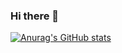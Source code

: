 ### Hi there 👋

[![Anurag's GitHub stats](https://github-readme-stats.vercel.app/api?username=rokasgarmasukis)](https://github.com/anuraghazra/github-readme-stats)

<!--
**rokasgarmasukis/rokasgarmasukis** is a ✨ _special_ ✨ repository because its `README.md` (this file) appears on your GitHub profile.

Here are some ideas to get you started:

- 🔭 I’m currently working on ...
- 🌱 I’m currently learning ...
- 👯 I’m looking to collaborate on ...
- 🤔 I’m looking for help with ...
- 💬 Ask me about ...
- 📫 How to reach me: ...
- 😄 Pronouns: ...
- ⚡ Fun fact: ...
-->
